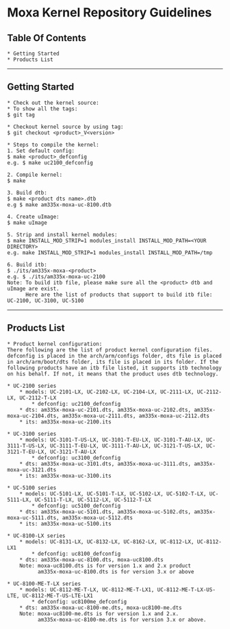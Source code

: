 # Moxa Kernel Repository Guidelines

## Table Of Contents
    * Getting Started
    * Products List

---
## Getting Started
    * Check out the kernel source:
	* To show all the tags:
	$ git tag

	* Checkout kernel source by using tag:
	$ git checkout <product>_V<version>

    * Steps to compile the kernel:
	1. Set default config:
	$ make <product>_defconfig
	e.g. $ make uc2100_defconfig

	2. Compile kernel:
	$ make

	3. Build dtb:
	$ make <product dts name>.dtb
	e.g $ make am335x-moxa-uc-8100.dtb

	4. Create uImage:
	$ make uImage

	5. Strip and install kernel modules:
	$ make INSTALL_MOD_STRIP=1 modules_install INSTALL_MOD_PATH=<YOUR DIRECTORY>
	e.g. make INSTALL_MOD_STRIP=1 modules_install INSTALL_MOD_PATH=/tmp

	6. Build itb:
	$ ./its/am335x-moxa-<product>
	e.g. $ ./its/am335x-moxa-uc-2100
	Note: To build itb file, please make sure all the <product> dtb and uImage are exist.
	      Here are the list of products that support to build itb file: UC-2100, UC-3100, UC-5100
		
---
## Products List
    * Product kernel configuration:
	There following are the list of product kernel configuration files. defconfig is placed in the arch/arm/configs folder, dts file is placed in arch/arm/boot/dts folder, its file is placed in its folder. If the following products have an itb file listed, it supports itb technology on his behalf. If not, it means that the product uses dtb technology.

	* UC-2100 series
		* models: UC-2101-LX, UC-2102-LX, UC-2104-LX, UC-2111-LX, UC-2112-LX, UC-2112-T-LX
    		* defconfig: uc2100_defconfig
		* dts: am335x-moxa-uc-2101.dts, am335x-moxa-uc-2102.dts, am335x-moxa-uc-2104.dts, am335x-moxa-uc-2111.dts, am335x-moxa-uc-2112.dts
		* its: am335x-moxa-uc-2100.its

	* UC-3100 series
		* models: UC-3101-T-US-LX, UC-3101-T-EU-LX, UC-3101-T-AU-LX, UC-3111-T-US-LX, UC-3111-T-EU-LX, UC-3111-T-AU-LX, UC-3121-T-US-LX, UC-3121-T-EU-LX, UC-3121-T-AU-LX
    		* defconfig: uc3100_defconfig
		* dts: am335x-moxa-uc-3101.dts, am335x-moxa-uc-3111.dts, am335x-moxa-uc-3121.dts
		* its: am335x-moxa-uc-3100.its

	* UC-5100 series
		* models: UC-5101-LX, UC-5101-T-LX, UC-5102-LX, UC-5102-T-LX, UC-5111-LX, UC-5111-T-LX, UC-5112-LX, UC-5112-T-LX
    		* defconfig: uc5100_defconfig
		* dts: am335x-moxa-uc-5101.dts, am335x-moxa-uc-5102.dts, am335x-moxa-uc-5111.dts, am335x-moxa-uc-5112.dts
		* its: am335x-moxa-uc-5100.its

	* UC-8100-LX series
		* models: UC-8131-LX, UC-8132-LX, UC-8162-LX, UC-8112-LX, UC-8112-LX1
    		* defconfig: uc8100_defconfig
		* dts: am335x-moxa-uc-8100.dts, moxa-uc8100.dts
		Note: moxa-uc8100.dts is for version 1.x and 2.x product
		      am335x-moxa-uc-8100.dts is for version 3.x or above

	* UC-8100-ME-T-LX series
		* models: UC-8112-ME-T-LX, UC-8112-ME-T-LX1, UC-8112-ME-T-LX-US-LTE, UC-8112-ME-T-US-LTE-LX1
    		* defconfig: uc8100me_defconfig
		* dts: am335x-moxa-uc-8100-me.dts, moxa-uc8100-me.dts
		Note: moxa-uc8100-me.dts is for version 1.x and 2.x.
		      am335x-moxa-uc-8100-me.dts is for version 3.x or above.
